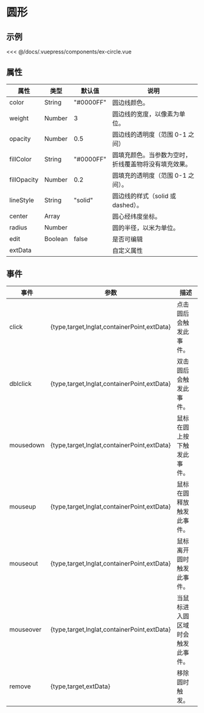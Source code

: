 # 圆形

## 示例

<<< @/docs/.vuepress/components/ex-circle.vue
<ex-circle></ex-circle>

## 属性

| 属性        | 类型    | 默认值    | 说明                                                 |
| ----------- | ------- | --------- | ---------------------------------------------------- |
| color       | String  | "#0000FF" | 圆边线颜色。                                         |
| weight      | Number  | 3         | 圆边线的宽度，以像素为单位。                         |
| opacity     | Number  | 0.5       | 圆边线的透明度（范围 0-1 之间）                      |
| fillColor   | String  | "#0000FF" | 圆填充颜色。当参数为空时，折线覆盖物将没有填充效果。 |
| fillOpacity | Number  | 0.2       | 圆填充的透明度（范围 0-1 之间）。                    |
| lineStyle   | String  | "solid"   | 圆边线的样式（solid 或 dashed）。                    |
| center      | Array   |           | 圆心经纬度坐标。                                     |
| radius      | Number  |           | 圆的半径，以米为单位。                               |
| edit        | Boolean | false     | 是否可编辑                                           |
| extData     |         |           | 自定义属性                                           |

## 事件

| 事件      | 参数                                        | 描述                             |
| --------- | ------------------------------------------- | -------------------------------- |
| click     | {type,target,lnglat,containerPoint,extData} | 点击圆后会触发此事件。           |
| dblclick  | {type,target,lnglat,containerPoint,extData} | 双击圆后会触发此事件。           |
| mousedown | {type,target,lnglat,containerPoint,extData} | 鼠标在圆上按下触发此事件。       |
| mouseup   | {type,target,lnglat,containerPoint,extData} | 鼠标在圆释放触发此事件。         |
| mouseout  | {type,target,lnglat,containerPoint,extData} | 鼠标离开圆时触发此事件。         |
| mouseover | {type,target,lnglat,containerPoint,extData} | 当鼠标进入圆区域时会触发此事件。 |
| remove    | {type,target,extData}                       | 移除圆时触发。                   |
